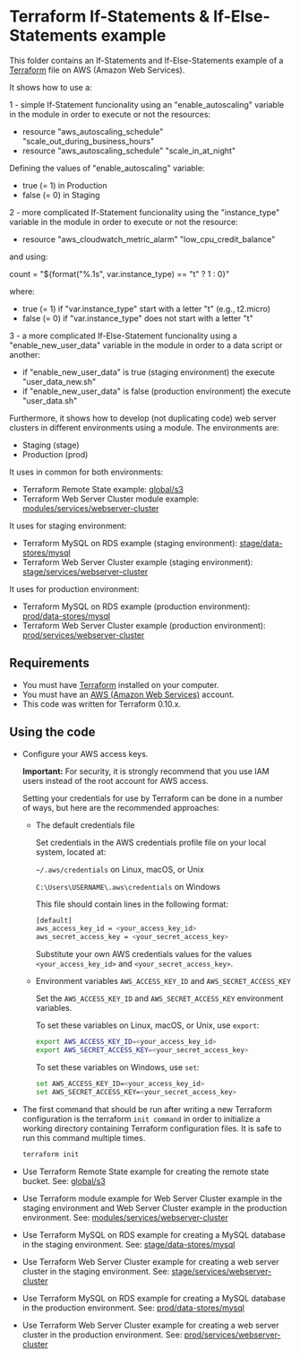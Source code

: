 # Terraform If-Statements & If-Else-Statements example

This folder contains an If-Statements and If-Else-Statements example of a [Terraform](https://www.terraform.io/) file on AWS (Amazon Web Services).

It shows how to use a:

1 - simple If-Statement funcionality using an "enable_autoscaling" variable in the module in order to execute or not the resources:

* resource "aws_autoscaling_schedule" "scale_out_during_business_hours"
* resource "aws_autoscaling_schedule" "scale_in_at_night"

Defining the values of "enable_autoscaling" variable:

* true (= 1) in Production
* false (= 0) in Staging

2 - more complicated If-Statement funcionality using the "instance_type" variable in the module in order to execute or not the resource:

* resource "aws_cloudwatch_metric_alarm" "low_cpu_credit_balance"

and using:

count = "${format("%.1s", var.instance_type) == "t" ? 1 : 0}"

where:

* true (= 1) if "var.instance_type" start with a letter "t" (e.g., t2.micro)
* false (= 0) if "var.instance_type" does not start with a letter  "t"

3 - a more complicated If-Else-Statement funcionality using a "enable_new_user_data" variable in the module in order to a data script or another:

* if "enable_new_user_data" is true (staging environment) the execute "user_data_new.sh"
* if "enable_new_user_data" is false (production environment) the execute "user_data.sh"

Furthermore, it shows how to develop (not duplicating code) web server clusters in different environments using a module. The environments are:

* Staging (stage)
* Production (prod)

It uses in common for both environments:

* Terraform Remote State example: [global/s3](global/s3)
* Terraform Web Server Cluster module example: [modules/services/webserver-cluster](modules/services/webserver-cluster)

It uses for staging environment:

* Terraform MySQL on RDS example (staging environment): [stage/data-stores/mysql](stage/data-stores/mysql)
* Terraform Web Server Cluster example (staging environment): [stage/services/webserver-cluster](stage/services/webserver-cluster)

It uses for production environment:

* Terraform MySQL on RDS example (production environment): [prod/data-stores/mysql](prod/data-stores/mysql)
* Terraform Web Server Cluster example (production environment): [prod/services/webserver-cluster](prod/services/webserver-cluster)

## Requirements

* You must have [Terraform](https://www.terraform.io/) installed on your computer.
* You must have an [AWS (Amazon Web Services)](http://aws.amazon.com/) account.
* This code was written for Terraform 0.10.x.

## Using the code

* Configure your AWS access keys.

  **Important:** For security, it is strongly recommend that you use IAM users instead of the root account for AWS access.

  Setting your credentials for use by Terraform can be done in a number of ways, but here are the recommended approaches:

  * The default credentials file
  
    Set credentials in the AWS credentials profile file on your local system, located at:

    `~/.aws/credentials` on Linux, macOS, or Unix

    `C:\Users\USERNAME\.aws\credentials` on Windows

    This file should contain lines in the following format:

    ```bash
    [default]
    aws_access_key_id = <your_access_key_id>
    aws_secret_access_key = <your_secret_access_key>
    ```
    Substitute your own AWS credentials values for the values `<your_access_key_id>` and `<your_secret_access_key>`.

  * Environment variables `AWS_ACCESS_KEY_ID` and `AWS_SECRET_ACCESS_KEY`
  
    Set the `AWS_ACCESS_KEY_ID` and `AWS_SECRET_ACCESS_KEY` environment variables.

    To set these variables on Linux, macOS, or Unix, use `export`:

    ```bash
    export AWS_ACCESS_KEY_ID=<your_access_key_id>
    export AWS_SECRET_ACCESS_KEY=<your_secret_access_key>
    ```

    To set these variables on Windows, use `set`:

    ```bash
    set AWS_ACCESS_KEY_ID=<your_access_key_id>
    set AWS_SECRET_ACCESS_KEY=<your_secret_access_key>
    ```

* The first command that should be run after writing a new Terraform configuration is the terraform `init command` in order to initialize a working directory containing Terraform configuration files. It is safe to run this command multiple times.

  ```bash
  terraform init
  ```

* Use Terraform Remote State example for creating the remote state bucket. See: [global/s3](global/s3)

* Use Terraform module example for Web Server Cluster example in the staging environment and Web Server Cluster example in the production environment. See: [modules/services/webserver-cluster](modules/services/webserver-cluster)

* Use Terraform MySQL on RDS example for creating a MySQL database in the staging environment. See: [stage/data-stores/mysql](stage/data-stores/mysql)

* Use Terraform Web Server Cluster example for creating a web server cluster in the staging environment. See: [stage/services/webserver-cluster](stage/services/webserver-cluster)

* Use Terraform MySQL on RDS example for creating a MySQL database in the production environment. See: [prod/data-stores/mysql](prod/data-stores/mysql)

* Use Terraform Web Server Cluster example for creating a web server cluster in the production environment. See: [prod/services/webserver-cluster](prod/services/webserver-cluster)
